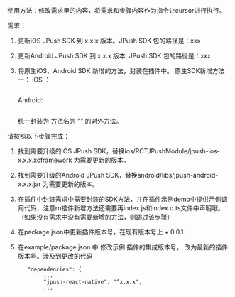
使用方法：修改需求里的内容，将需求和步骤内容作为指令让cursor进行执行。


需求：
1. 更新iOS JPush SDK 到 x.x.x 版本。JPush SDK 包的路径是：xxx
2. 更新Android JPush SDK 到 x.x.x 版本, JPush SDK 包的路径是：xxx
3. 将原生iOS、Android SDK 新增的方法，封装在插件中。
   原生SDK新增方法一：
   iOS ：
   
   ```
   ```
   
   Android:
   
   ```
   ```
   
    统一封装为 方法名为 "" 的对外方法。
    

请按照以下步骤完成：

1. 找到需要升级的iOS JPush SDK，替换ios/RCTJPushModule/jpush-ios-x.x.x.xcframework 为需要更新的版本。
2. 找到需要升级的Android JPush SDK，替换android/libs/jpush-android-x.x.x.jar 为需要更新的版本。
3. 在插件中封装需求中需要封装的SDK方法，并在插件示例demo中提供示例调用代码，注意rn插件新增方法还需要再index.js和index.d.ts文件中声明哦。（如果没有需求中没有需要新增的方法，则跳过该步骤）
4. 在package.json中更新插件版本号，在现有版本号上 + 0.0.1
5. 在example/package.json 中 修改示例 插件的集成版本号。 改为最新的插件版本号。涉及到更改的代码

    ```
       "dependencies": {
            ...
            "jpush-react-native": "^x.x.x",
            ...

    ```




